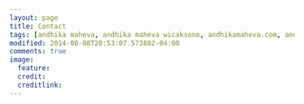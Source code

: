 ```yaml
---
layout: page
title: Contact
tags: [andhika maheva, andhika maheva wicaksono, andhikamaheva.com, andhika]
modified: 2014-08-08T20:53:07.573882-04:00
comments: true
image:
  feature:
  credit:
  creditlink:
---
```

